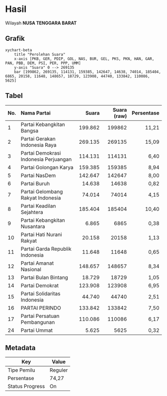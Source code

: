 # Hasil

Wilayah **NUSA TENGGARA BARAT**

## Grafik

```mermaid
xychart-beta
    title "Perolehan Suara"
    x-axis [PKB, GER, PDIP, GOL, NAS, BUR, GEL, PKS, PKN, HAN, GAR, PAN, PBB, DEM, PSI, PER, PPP, UMM]
    y-axis "Suara" 0 --> 269135
    bar [199862, 269135, 114131, 159385, 142647, 14638, 74014, 185404, 6865, 20158, 11648, 148657, 18729, 123908, 44740, 133842, 110086, 5625]
```

## Tabel

| No. | Nama Partai                           | Suara   | Suara (raw) | Persentase |
|:--- |:------------------------------------- | -------:| -----------:| ----------:|
| 1   | Partai Kebangkitan Bangsa             | 199.862 | 199862      | 11,21      |
| 2   | Partai Gerakan Indonesia Raya         | 269.135 | 269135      | 15,09      |
| 3   | Partai Demokrasi Indonesia Perjuangan | 114.131 | 114131      | 6,40       |
| 4   | Partai Golongan Karya                 | 159.385 | 159385      | 8,94       |
| 5   | Partai NasDem                         | 142.647 | 142647      | 8,00       |
| 6   | Partai Buruh                          | 14.638  | 14638       | 0,82       |
| 7   | Partai Gelombang Rakyat Indonesia     | 74.014  | 74014       | 4,15       |
| 8   | Partai Keadilan Sejahtera             | 185.404 | 185404      | 10,40      |
| 9   | Partai Kebangkitan Nusantara          | 6.865   | 6865        | 0,38       |
| 10  | Partai Hati Nurani Rakyat             | 20.158  | 20158       | 1,13       |
| 11  | Partai Garda Republik Indonesia       | 11.648  | 11648       | 0,65       |
| 12  | Partai Amanat Nasional                | 148.657 | 148657      | 8,34       |
| 13  | Partai Bulan Bintang                  | 18.729  | 18729       | 1,05       |
| 14  | Partai Demokrat                       | 123.908 | 123908      | 6,95       |
| 15  | Partai Solidaritas Indonesia          | 44.740  | 44740       | 2,51       |
| 16  | PARTAI PERINDO                        | 133.842 | 133842      | 7,50       |
| 17  | Partai Persatuan Pembangunan          | 110.086 | 110086      | 6,17       |
| 24  | Partai Ummat                          | 5.625   | 5625        | 0,32       |


## Metadata

| Key             | Value   |
| --------------- | ------- |
| Tipe Pemilu     | Reguler |
| Persentase      | 74,27   |
| Status Progress | On      |



